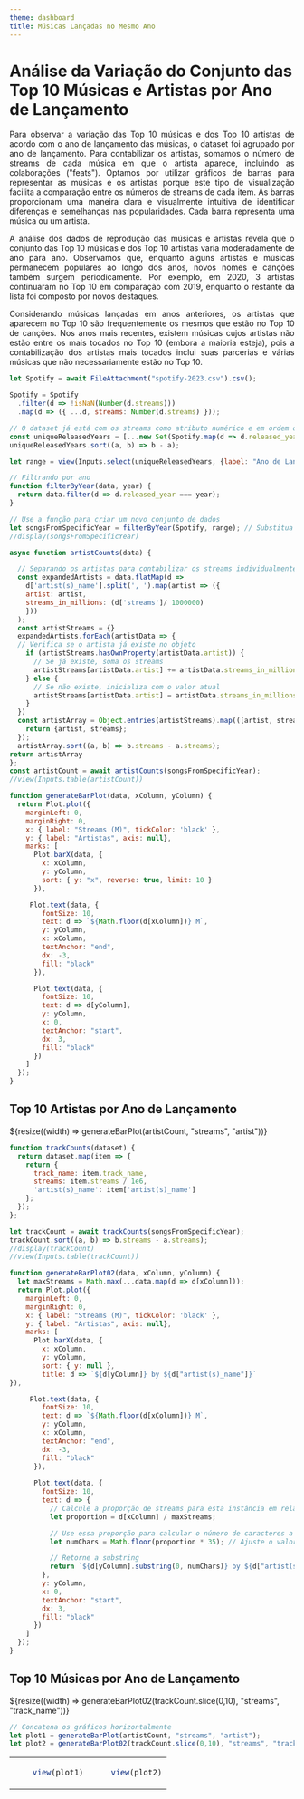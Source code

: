```yaml
---
theme: dashboard
title: Músicas Lançadas no Mesmo Ano
---
```

# Análise da Variação do Conjunto das Top 10 Músicas e Artistas por Ano de Lançamento

<p style="text-align:justify;">
Para observar a variação das Top 10 músicas e dos Top 10 artistas de acordo com o ano de lançamento das músicas, o dataset foi agrupado por ano de lançamento. Para contabilizar os artistas, somamos o número de streams de cada música em que o artista aparece, incluindo as colaborações ("feats"). Optamos por utilizar gráficos de barras para representar as músicas e os artistas porque este tipo de visualização facilita a comparação entre os números de streams de cada item. As barras proporcionam uma maneira clara e visualmente intuitiva de identificar diferenças e semelhanças nas popularidades. Cada barra representa uma música ou um artista.
</p>
<p style="text-align:justify;">
A análise dos dados de reprodução das músicas e artistas revela que o conjunto das Top 10 músicas e dos Top 10 artistas varia moderadamente de ano para ano. Observamos que, enquanto alguns artistas e músicas permanecem populares ao longo dos anos, novos nomes e canções também surgem periodicamente. Por exemplo, em 2020, 3 artistas continuaram no Top 10 em comparação com 2019, enquanto o restante da lista foi composto por novos destaques.
</p>
<p style="text-align:justify;">
Considerando músicas lançadas em anos anteriores, os artistas que aparecem no Top 10 são frequentemente os mesmos que estão no Top 10 de canções. Nos anos mais recentes, existem músicas cujos artistas não estão entre os mais tocados no Top 10 (embora a maioria esteja), pois a contabilização dos artistas mais tocados inclui suas parcerias e várias músicas que não necessariamente estão no Top 10.
</p>

```js
let Spotify = await FileAttachment("spotify-2023.csv").csv();

Spotify = Spotify
  .filter(d => !isNaN(Number(d.streams)))
  .map(d => ({ ...d, streams: Number(d.streams) }));
```

```js
// O dataset já está com os streams como atributo numérico e em ordem decrescente
const uniqueReleasedYears = [...new Set(Spotify.map(d => d.released_year))];
uniqueReleasedYears.sort((a, b) => b - a);
```

```js
let range = view(Inputs.select(uniqueReleasedYears, {label: "Ano de Lançamento: "}));
```

```js
// Filtrando por ano
function filterByYear(data, year) {
  return data.filter(d => d.released_year === year);
}

// Use a função para criar um novo conjunto de dados
let songsFromSpecificYear = filterByYear(Spotify, range); // Substitua 2023 pelo ano desejado
//display(songsFromSpecificYear)
```

```js
async function artistCounts(data) {

  // Separando os artistas para contabilizar os streams individualmente
  const expandedArtists = data.flatMap(d => 
    d['artist(s)_name'].split(', ').map(artist => ({
    artist: artist,
    streams_in_millions: (d['streams']/ 1000000)
    }))
  );
  const artistStreams = {}
  expandedArtists.forEach(artistData => {
  // Verifica se o artista já existe no objeto
    if (artistStreams.hasOwnProperty(artistData.artist)) {
      // Se já existe, soma os streams
      artistStreams[artistData.artist] += artistData.streams_in_millions;
    } else {
      // Se não existe, inicializa com o valor atual
      artistStreams[artistData.artist] = artistData.streams_in_millions;
    }
  })
  const artistArray = Object.entries(artistStreams).map(([artist, streams]) => {
    return {artist, streams};
  });
  artistArray.sort((a, b) => b.streams - a.streams);
return artistArray
};
const artistCount = await artistCounts(songsFromSpecificYear);
//view(Inputs.table(artistCount))
```

```js
function generateBarPlot(data, xColumn, yColumn) {
  return Plot.plot({
    marginLeft: 0,
    marginRight: 0,
    x: { label: "Streams (M)", tickColor: 'black' },
    y: { label: "Artistas", axis: null},
    marks: [
      Plot.barX(data, {
        x: xColumn,
        y: yColumn,
        sort: { y: "x", reverse: true, limit: 10 }
      }),

     Plot.text(data, {
        fontSize: 10,
        text: d => `${Math.floor(d[xColumn])} M`,
        y: yColumn,
        x: xColumn,
        textAnchor: "end",
        dx: -3,
        fill: "black"
      }),

      Plot.text(data, {
        fontSize: 10,
        text: d => d[yColumn],
        y: yColumn,
        x: 0,
        textAnchor: "start",
        dx: 3,
        fill: "black"
      })
    ]
  });
}
```
## Top 10 Artistas por Ano de Lançamento

<div class="grid grid-cols-1">
  <div class="card">
    ${resize((width) => generateBarPlot(artistCount, "streams", "artist"))}
  </div>
</div>

```js
function trackCounts(dataset) {
  return dataset.map(item => {
    return {
      track_name: item.track_name,
      streams: item.streams / 1e6,
      'artist(s)_name': item['artist(s)_name']
    };
  });
};

let trackCount = await trackCounts(songsFromSpecificYear);
trackCount.sort((a, b) => b.streams - a.streams);
//display(trackCount)
//view(Inputs.table(trackCount))
```

```js
function generateBarPlot02(data, xColumn, yColumn) {
  let maxStreams = Math.max(...data.map(d => d[xColumn]));
  return Plot.plot({
    marginLeft: 0,
    marginRight: 0,
    x: { label: "Streams (M)", tickColor: 'black' },
    y: { label: "Artistas", axis: null},
    marks: [
      Plot.barX(data, {
        x: xColumn,
        y: yColumn,
        sort: { y: null },
        title: d => `${d[yColumn]} by ${d["artist(s)_name"]}`
}),

     Plot.text(data, {
        fontSize: 10,
        text: d => `${Math.floor(d[xColumn])} M`,
        y: yColumn,
        x: xColumn,
        textAnchor: "end",
        dx: -3,
        fill: "black"
      }),
      
      Plot.text(data, {
        fontSize: 10,        
        text: d => {
          // Calcule a proporção de streams para esta instância em relação ao máximo
          let proportion = d[xColumn] / maxStreams;

          // Use essa proporção para calcular o número de caracteres a exibir
          let numChars = Math.floor(proportion * 35); // Ajuste o valor 100 conforme necessário

          // Retorne a substring
          return `${d[yColumn].substring(0, numChars)} by ${d["artist(s)_name"].substring(0, numChars)}`;
        },
        y: yColumn,
        x: 0,
        textAnchor: "start",
        dx: 3,
        fill: "black"
      })
    ]
  });
}
```
## Top 10 Músicas por Ano de Lançamento

<div class="grid grid-cols-1">
  <div class="card">
    ${resize((width) => generateBarPlot02(trackCount.slice(0,10), "streams", "track_name"))}
  </div>
</div>

```js
// Concatena os gráficos horizontalmente
let plot1 = generateBarPlot(artistCount, "streams", "artist");
let plot2 = generateBarPlot02(trackCount.slice(0,10), "streams", "track_name");

```

<table>
  <tr>
    <td>

```js
    view(plot1)
```
  </td>
  <td>

```js
    view(plot2)
```
  </td>

</table>